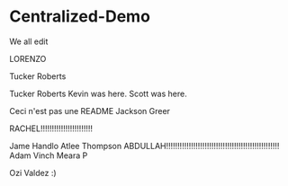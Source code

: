 # Centralized-Demo
We all edit

LORENZO

Tucker Roberts


Tucker Roberts
Kevin was here.
Scott was here.


Ceci n'est pas une README
Jackson Greer



RACHEL!!!!!!!!!!!!!!!!!!!!!!!




















Jame Handlo
Atlee Thompson
ABDULLAH!!!!!!!!!!!!!!!!!!!!!!!!!!!!!!!!!!!!!!!!!!!!!!!!!!
Adam Vinch
Meara P

Ozi Valdez :)
